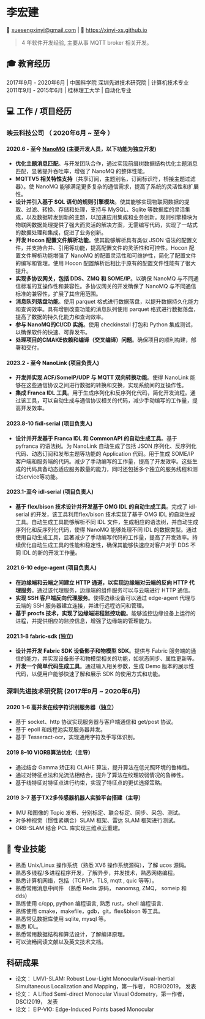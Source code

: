<!--
这里是生成部分的简历
# <center>李宏建</center>
<center>💬 182 1865 6060 | 📮 xuesengxinyi@gmail.com | 🔗 https://xinyi-xs.github.io</center>
下面是主页部分的简历
-->

# 李宏建
📮 xuesengxinyi@gmail.com | 🔗 https://xinyi-xs.github.io


<!--

<div style="float: left;display: flex;flex-wrap: wrap;width: 75%;justify-content: space-between;">
    <div style="width: 45%;font-weight: 500;color: #4c4c4c;font-size: 14px;margin: 5px;">姓名： 吴彦祖</div>
    <div style="width: 45%;font-weight: 500;color: #4c4c4c;font-size: 14px;margin: 5px;">毕业院校： 蓝翔</div>
    <div style="width: 45%;font-weight: 500;color: #4c4c4c;font-size: 14px;margin: 5px;">出生年月： 1988-8</div>
    <div style="width: 45%;font-weight: 500;color: #4c4c4c;font-size: 14px;margin: 5px;">电话： 13888888888</div>
    <div style="width: 45%;font-weight: 500;color: #4c4c4c;font-size: 14px;margin: 5px;">籍贯： 中国香港</div>
    <div style="width: 45%;font-weight: 500;color: #4c4c4c;font-size: 14px;margin: 5px;">邮箱： wuyanzu@qq.com</div>
    <div style="width: 45%;font-weight: 500;color: #4c4c4c;font-size: 14px;margin: 5px;">专业： 挖掘机</div>
    <div style="width: 45%;font-weight: 500;color: #4c4c4c;font-size: 14px;margin: 5px;">期望工作地： 成都</div>
</div>
<div>
    <div style="float: right;margin-right: 10px;">
        <img src="../main/main-page.png" width="120px" height="150px" style="box-shadow: 5px 5px 5px rgba(0,0,0,.5);">
    </div>
</div>
————————————————
-->

> 4 年软件开发经验, 主要从事 MQTT broker 相关开发。
## 🎓 教育经历

2017年9月 \- 2020年6月 \| 中国科学院 深圳先进技术研究院 \| 计算机技术专业 <br />
2011年9月 \- 2015年6月 \| 桂林理工大学 \| 自动化专业

## 💻 工作 / 项目经历
### 映云科技公司 （ 2020年6月 ~ 至今 ）
#### 2020.6 - 至今 [NanoMQ](https://github.com/nanomq/nanomq) (主要开发人员，以下功能为独立开发)
- **优化主题消息匹配**。与开发团队合作，通过实现前缀树数据结构优化主题消息匹配，显著提升吞吐率，增强了 NanoMQ 的整体性能。
- **MQTTV5 相关特性支持**（共享订阅，主题别名，订阅标识符，桥接主题过滤器）。使 NanoMQ 能够满足更多复杂的通信需求，提高了系统的灵活性和扩展性。
- **设计并引入基于 SQL 语句的规则引擎模块**。使其能够实现物联网数据的提取、过滤、转换、存储和处理，支持与 MySQL、Sqlite 等数据库的灵活集成，以及数据转发到新的主题，以加速应用集成和业务创新。规则引擎模块为物联网数据处理提供了强大而灵活的解决方案，无需编写代码，实现了一站式的数据处理和集成，促进了业务创新。
- **开发 Hocon 配置文件解析功能**。使其能够解析具有类似 JSON 语法的配置文件，并支持合并、引用等功能，提高配置文件的灵活性和可控性。Hocon 配置文件解析功能增强了 NanoMQ 的配置灵活性和可维护性，简化了配置文件的编写和管理。使用 Hocon 配置解析后相比于原有的配置文件性能有了很大提升。
- **实现多协议网关，包括 DDS、ZMQ 和 SOME/IP**。以确保 NanoMQ 与不同通信标准的互操作性和兼容性。多协议网关的开发确保了 NanoMQ 与不同通信标准的兼容性，扩展了其应用范围。
- **消息队列落盘功能**。使用 parquet 格式进行数据落盘，以提升数据持久化能力和查询效率。具有增删改查功能的消息队列使用 parquet 格式进行数据落盘，提高了数据的持久化能力和查询效率。
- **参与 NanoMQ的CI/CD 实施**。使用 checkinstall 打包和 Python 集成测试，以确保软件的快速、可靠发布。
- **处理项目的CMAKE依赖和编译（交叉编译）问题**。确保项目的顺利构建，部署和交付。
#### 2023.2 - 至今 NanoLink (项目负责人)
- **开发并实现 ACF/SomeIP/UDP 与 MQTT 双向转换功能**。使得 NanoLink 能够在这些通信协议之间进行数据的转换和交换，实现系统间的互操作性。
- **集成 Franca IDL 工具**。用于生成序列化和反序列化代码，简化开发流程。通过该工具，可以自动生成与通信协议相关的代码，减少手动编写的工作量，提高开发效率。

#### 2023.8-10 fidl-serial (项目负责人)
- **设计并开发基于 Franca IDL 和 CommonAPI 的自动生成工具**。基于 pyfranca 的语法树。为 NanoLink 自动生成了包括 JSON 序列化、反序列化代码、动态订阅和发布主题等功能的 Application 代码。用于生成 SOME/IP 客户端和服务端的代码。减少了手动编写的工作量，提高了开发效率。这些生成的代码具备动态适应服务数量的能力，同时还包括多个独立的服务线程和测试service等功能。

#### 2023.1-至今 idl-serial (项目负责人)
- **基于 flex/bison 技术设计并开发基于 OMG IDL 的自动生成工具**。完成了 idl-serial 的开发，该工具利用flex/bison 技术实现了基于 OMG IDL 的自动生成工具。自动生成工具能够解析不同 IDL 文件，生成相应的语法树，并自动生成序列化和反序列化代码，使得 NanoMQ 能够处理不同 IDL 的数据类型。通过使用自动生成工具，显著减少了手动编写代码的工作量，提高了开发效率。持续优化自动生成工具的性能和稳定性，确保其能够快速应对客户对于 DDS 不同 IDL 的新的开发工作量。

#### 2021.6-10 edge-agent (项目负责人)
- **在边缘端和云端之间建立 HTTP 通道，以实现边缘端对云端的反向 HTTP 代理服务**。通过该代理服务，边缘端的组件服务可以与云端进行 HTTP 通信。
- **实现 SSH 客户端反向代理服务**。使得边缘设备可以通过 edge-agent 代理与云端的 SSH 服务器建立连接，并进行远程访问和管理。
- **基于 procfs 技术，实现了边缘端进程监控功能**。能够监控边缘设备上运行的进程，并提供相应的监控信息，增强了边缘端的管理能力。

#### 2021.1-8 fabric-sdk (独立)
- **设计并开发 Fabric SDK 设备影子和物模型 SDK**。提供与 Fabric 服务端的通信的能力，并实现设备影子和物模型相关的功能，如状态同步、属性更新等。
- **开发一个简单代码生成工具**。通过输入相关参数，生成 Demo 版本的展示性代码，以便用户能够快速了解和展示 SDK 的使用方式和功能。


### 深圳先进技术研究院 (2017年9月 ~ 2020年6月)
#### 2020 1-6 高并发在线字符识别服务器（独立）

* 基于 socket、http 协议实现服务器与客户端通信和 get/post 协议。
* 基于 epoll 和线程池实现服务器并发。
* 基于 Tesseract-ocr，实现通用字符及手写体识别。

#### 2019 8–10 VIORB算法优化（主导）

* 通过结合 Gamma 矫正和 CLAHE 算法，提升算法在低光照环境的鲁棒性。
* 通过对特征点法和光流法相结合，提升了算法在纹理较弱情况的鲁棒性。
* 基于线特征对特征点进行约束，实现了特征点的更优选择策略。

#### 2019 3–7 基于TX2多传感器机器人实验平台搭建（主导）

* IMU 和图像的 Topic 发布、分别标定、联合标定、同步、采包、测试。
* 对多种视觉（惯性紧耦合）SLAM 框架、雷达 SLAM 框架进行测试。
* ORB-SLAM 结合 PCL 库实现三维点云重建。

## 🔧 专业技能

* 熟悉 Unix/Linux 操作系统（熟悉 XV6 操作系统源码），了解 ucos 源码。
* 熟悉多线程/多进程程序开发，了解异步，并发技术，熟悉网络编程。
* 熟悉计算机网络，包括（TCP/IP，TLS, mqtt , quic 等等）。
* 熟悉常用消息中间件 （熟悉 Redis 源码， nanomsg, ZMQ， someip 和 dds）
* 熟练使用 c/cpp, python 编程语言, 熟悉 rust，shell 编程语言.
* 熟练使用 cmake，makefile，gdb，git，flex&bison 等工具。
* 熟悉常见数据库使用 sqlite, mysql 等。
* 熟悉 IDL。
* 熟悉常用数据结构和算法设计，了解编译原理。
* 可以流畅阅读文献以及英文技术文档。

## 科研成果

* 论文： LMVI-SLAM: Robust Low-Light MonocularVisual-Inertial Simultaneous Localization and Mapping，第一作者， ROBIO2019， 发表
* 论文： A Lifted Semi-direct Monocular Visual Odometry，第一作者， DSCI2019， 发表
* 论文： EIP-VIO: Edge-Induced Points based Monocular